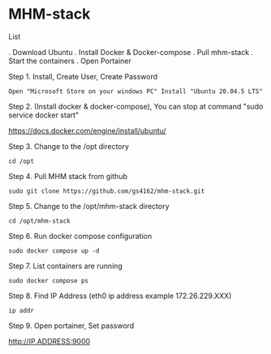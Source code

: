 
# MHM-stack 

List

. Download Ubuntu
. Install Docker & Docker-compose
. Pull mhm-stack
. Start the containers
. Open Portainer

Step 1. Install, Create User, Create Password

```
Open "Microsoft Store on your windows PC" Install "Ubuntu 20.04.5 LTS"
```

Step 2. (Install docker & docker-compose), You can stop at command  "sudo service docker start"
 
https://docs.docker.com/engine/install/ubuntu/

Step 3. Change to the /opt directory 

```
cd /opt
```

Step 4. Pull MHM stack from github 

```
sudo git clone https://github.com/gs4162/mhm-stack.git
```
Step 5. Change to the /opt/mhm-stack directory 
```
cd /opt/mhm-stack
```
Step 6. Run docker compose configuration

```
sudo docker compose up -d
```
Step 7. List containers are running

```
sudo docker compose ps
```
Step 8. Find IP Address (eth0 ip address example 172.26.229.XXX)
```
ip addr
```
Step 9. Open portainer, Set password

http://IP.ADDRESS:9000

